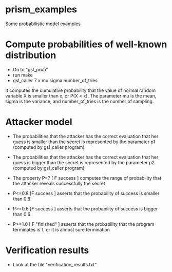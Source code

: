 # prism_examples
Some probabilistic model examples

# Compute probabilities of well-known distribution
- Go to "gsl_prob"
- run make
- gsl_caller 7 x mu sigma number_of_tries

It computes the cumulative probability that the value of normal random variable X is smaller than x, 
or P(X < x). The parameter mu is the mean, sigma is the variance, and number_of_tries is the number 
of sampling.

# Attacker model

- The probabilities that the attacker has the correct evaluation that her guess is smaller than 
the secret is represented by the parameter p1 (computed by gsl_caller program)

- The probabilities that the attacker has the correct evaluation that her guess is bigger than 
the secret is represented by the parameter p2 (computed by gsl_caller program)

- The property P=? [ F success ] computes the range of probability that the attacker reveals 
successfully the secret

- P<=0.8 [F success ] asserts that the probability of success is smaller than 0.8

- P>=0.6 [F success ] asserts that the probability of success is bigger than 0.6

- P>=1.0 [ F "finished" ] asserts that the probability that the program terminates is 1, or it is 
almost sure termination

# Verification results

- Look at the file "verification_results.txt"